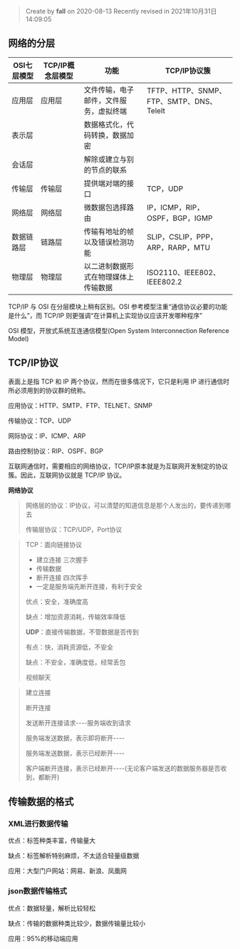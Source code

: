> Create by **fall** on 2020-08-13
> Recently revised in 2021年10月31日14:09:05

## 网络的分层

| OSI七层模型 | TCP/IP概念层模型 | 功能                                   | TCP/IP协议簇                             |
| ----------- | ---------------- | -------------------------------------- | ---------------------------------------- |
| 应用层      | 应用层           | 文件传输，电子邮件，文件服务，虚拟终端 | TFTP、HTTP、SNMP、FTP、SMTP、DNS、Telelt |
| 表示层      |                  | 数据格式化，代码转换，数据加密         |                                          |
| 会话层      |                  | 解除或建立与别的节点的联系             |                                          |
| 传输层      | 传输层           | 提供端对端的接口                       | TCP，UDP                                 |
| 网络层      | 网络层           | 微数据包选择路由                       | IP，ICMP，RIP，OSPF，BGP，IGMP           |
| 数据链路层  | 链路层           | 传输有地址的帧以及错误检测功能         | SLIP，CSLIP，PPP，ARP，RARP，MTU         |
| 物理层      | 物理层           | 以二进制数据形式在物理媒体上传输数据   | ISO2110、IEEE802、IEEE802.2              |

TCP/IP 与 OSI 在分层模块上稍有区别。OSI 参考模型注重“通信协议必要的功能是什么”，而 TCP/IP 则更强调“在计算机上实现协议应该开发哪种程序”

OSI 模型，开放式系统互连通信模型(Open System Interconnection Reference Model) 

## TCP/IP协议

表面上是指 TCP 和 IP 两个协议，然而在很多情况下，它只是利用 IP 进行通信时所必须用到的协议群的统称。

应用协议：HTTP、SMTP、FTP、TELNET、SNMP

传输协议：TCP、UDP

网际协议：IP、ICMP、ARP

路由控制协议：RIP、OSPF、BGP

互联网通信时，需要相应的网络协议，TCP/IP原本就是为互联网开发制定的协议簇。因此，互联网协议就是 TCP/IP 协议。

**网络协议**

> 网络层的协议：IP协议，可以清楚的知道信息是那个人发出的，要传递到哪去
>
> 传输层协议：TCP/UDP，Port协议

> TCP：面向链接协议
>
> - 建立连接  三次握手
> - 传输数据
> - 断开连接 四次挥手 
> - 一定是服务端先断开连接，有利于安全
>
> 优点：安全，准确度高
>
> 缺点：增加资源消耗，传输效率降低
>
> **UDP**：直接传输数据，不管数据是否传到
>
> 有点：快，消耗资源低，不安全
>
> 缺点：不安全，准确度低，经常丢包
>
> 视频聊天

> 建立连接
>
> 断开连接
>
> 发送断开连接请求----服务端收到请求
>
> 服务端发送数据，表示即将断开----
>
> 服务端发送数据，表示已经断开----
>
> 客户端断开连接，表示已经断开----(无论客户端发送的数据服务器是否收到，都断开)

## 传输数据的格式

### XML进行数据传输

优点：标签种类丰富，传输量大

缺点：标签解析特别麻烦，不太适合轻量级数据

应用：大型门户网站：网易、新浪、凤凰网

### json数据传输格式

优点：数据轻量，解析比较轻松

缺点：传输的数据种类比较少，数据传输量比较小

应用：95%的移动端应用

